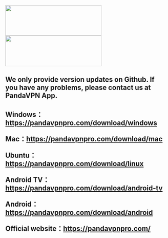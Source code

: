 <a href="https://play.google.com/store/apps/details?id=com.pandavpn.androidproxy&hl=en"><img src="https://user-images.githubusercontent.com/49056551/127421328-dce099a3-ca66-4c7e-97d7-ca8be0130baa.png" width="300" height="95"></a>
<a href="https://apps.apple.com/us/app/panda-vpn-pro-fastest-proxy/id1450910298?l=en"><img src="https://user-images.githubusercontent.com/49056551/127421327-148e2d14-fd97-4054-8816-69fcb93f3ed0.png" width="300" height="95"></a>

<h2> We only provide version updates on Github. If you have any problems, please contact us at PandaVPN App.<h2>

Windows：https://pandavpnpro.com/download/windows

Mac：https://pandavpnpro.com/download/mac

Ubuntu：https://pandavpnpro.com/download/linux

Android TV：https://pandavpnpro.com/download/android-tv

Android：https://pandavpnpro.com/download/android

Official website：https://pandavpnpro.com/
